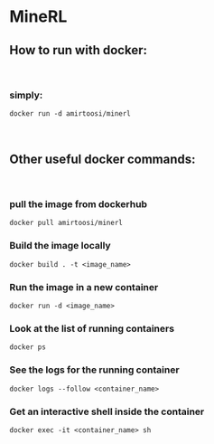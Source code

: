 # MineRL

## How to run with docker:
<br />

### simply:
```
docker run -d amirtoosi/minerl
```
<br />

## Other useful docker commands:
<br />

### pull the image from dockerhub
``` 
docker pull amirtoosi/minerl
```
### Build the image locally
```
docker build . -t <image_name>
```
### Run the image in a new container
```
docker run -d <image_name>
```
### Look at the list of running containers
```
docker ps
```
### See the logs for the running container
```
docker logs --follow <container_name>
```
### Get an interactive shell inside the container
```
docker exec -it <container_name> sh
```